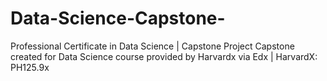 # Data-Science-Capstone-

Professional Certificate in Data Science | Capstone Project
Capstone created for Data Science course provided by Harvardx via Edx | HarvardX: PH125.9x

